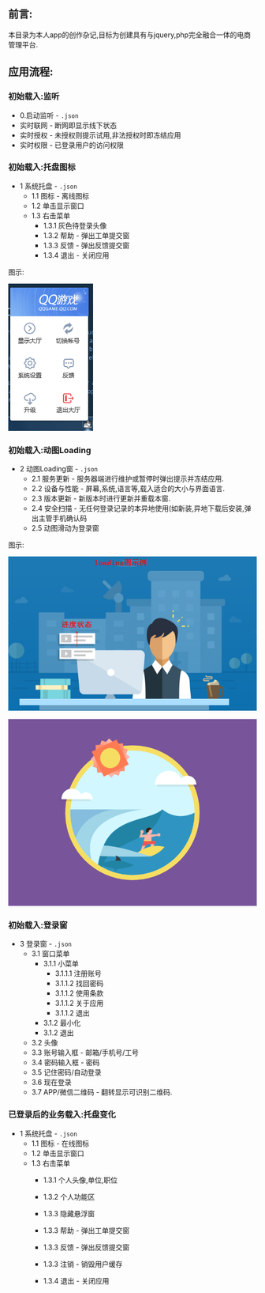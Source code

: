 ## 前言:
本目录为本人app的创作杂记,目标为创建具有与jquery,php完全融合一体的电商管理平台.

## 应用流程:

### 初始载入:监听
* 0.启动监听 - `.json`
* 实时联网 - 断网即显示线下状态
* 实时授权 - 未授权则提示试用,非法授权时即冻结应用 
* 实时权限 - 已登录用户的访问权限

### 初始载入:托盘图标
* 1 系统托盘 - `.json`
  * 1.1 图标 - 离线图标
  * 1.2 单击显示窗口
  * 1.3 右击菜单
    * 1.3.1 灰色待登录头像
    * 1.3.2 帮助 - 弹出工单提交窗
    * 1.3.3 反馈 - 弹出反馈提交窗
    * 1.3.4 退出 - 关闭应用
    
图示:

![image](images/03.png)

### 初始载入:动图Loading
* 2 动图Loading窗 - `.json`
   * 2.1 服务更新 - 服务器端进行维护或暂停时弹出提示并冻结应用.
   * 2.2 设备与性能 - 屏幕,系统,语言等,载入适合的大小与界面语言.
   * 2.3 版本更新 - 新版本时进行更新并重载本窗.
   * 2.4 安全扫描 - 无任何登录记录的本异地使用(如新装,异地下载后安装,弹出主管手机确认码
   * 2.5 动图滑动为登录窗
   
 图示:
 
![image](images/01.png)

![image](images/02.gif)

### 初始载入:登录窗
* 3 登录窗 - `.json`
   * 3.1 窗口菜单
     * 3.1.1 小菜单
        * 3.1.1.1 注册账号
        * 3.1.1.2 找回密码
        * 3.1.1.2 使用条款
        * 3.1.1.2 关于应用
        * 3.1.1.2 退出
     * 3.1.2 最小化
     * 3.1.2 退出
   * 3.2 头像
   * 3.3 账号输入框 - 邮箱/手机号/工号
   * 3.4 密码输入框 - 密码
   * 3.5 记住密码/自动登录
   * 3.6 现在登录
   * 3.7 APP/微信二维码 - 翻转显示可识别二维码.
   
### 已登录后的业务载入:托盘变化
* 1 系统托盘 - `.json`
  * 1.1 图标 - 在线图标
  * 1.2 单击显示窗口
  * 1.3 右击菜单
    * 1.3.1 个人头像,单位,职位
    * 1.3.2 个人功能区
    
    * 1.3.3 隐藏悬浮窗
    * 1.3.3 帮助 - 弹出工单提交窗
    * 1.3.3 反馈 - 弹出反馈提交窗
    * 1.3.3 注销 - 销毁用户缓存
    * 1.3.4 退出 - 关闭应用























